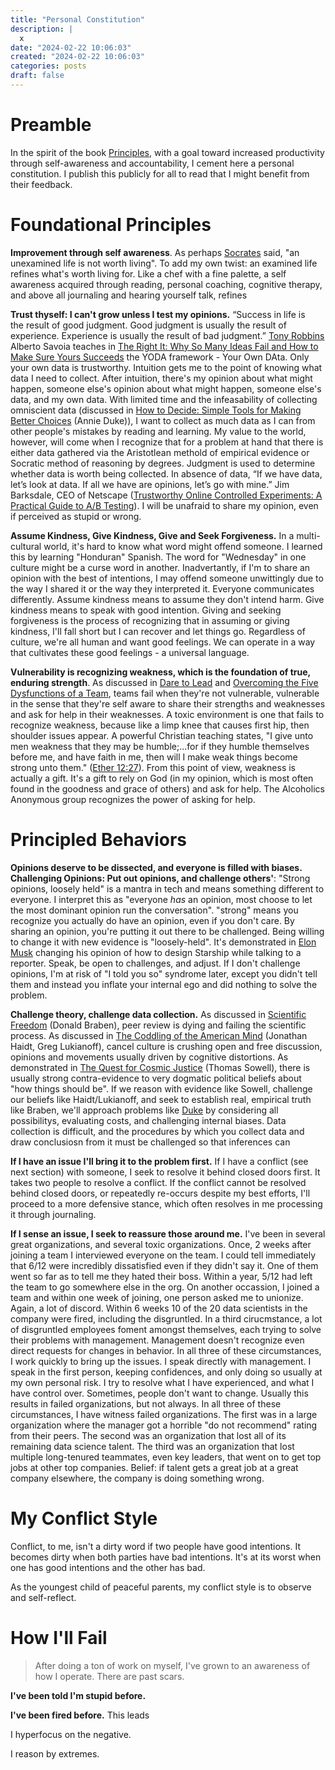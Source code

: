 ```yaml
---
title: "Personal Constitution"
description: |
  x
date: "2024-02-22 10:06:03"  
created: "2024-02-22 10:06:03"
categories: posts  
draft: false
---
```

# Preamble

In the spirit of the book [Principles](../book-review/principles.md), with a goal toward increased productivity through self-awareness and accountability, I cement here a personal constitution. I publish this publicly for all to read that I might benefit from their feedback.

# Foundational Principles

**Improvement through self awareness**. As perhaps [Socrates](../book-review/socrates-a-life-worth-living.md) said, "an unexamined life is not worth living". To add my own twist: an examined life refines what's worth living for. Like a chef with a fine palette, a self awareness acquired through reading, personal coaching, cognitive therapy, and above all journaling and hearing yourself talk, refines

**Trust thyself: I can't grow unless I test my opinions.** “Success in life is the result of good judgment. Good judgment is usually the result of experience. Experience is usually the result of bad judgment.” [Tony Robbins](https://www.tonyrobbins.com/tony-robbins-quotes/) Alberto Savoia teaches in [The Right It: Why So Many Ideas Fail and How to Make Sure Yours Succeeds](../book-review/the-right-it.md) the YODA framework - Your Own DAta. Only your own data is trustworthy. Intuition gets me to the point of knowing what data I need to collect. After intuition, there's my opinion about what might happen, someone else's opinion about what might happen, someone else's data, and my own data. With limited time and the infeasability of collecting omniscient data (discussed in [How to Decide: Simple Tools for Making Better Choices](../book-review/how-to-decide-simple-tools-for-making-better-choices.md) (Annie Duke)), I want to collect as much data as I can from other people's mistakes by reading and learning. My value to the world, however, will come when I recognize that for a problem at hand that there is either data gathered via the Aristotlean methold of empirical evidence or Socratic method of reasoning by degrees. Judgment is used to determine whether data is worth being collected. In absence of data, “If we have data, let’s look at data. If all we have are opinions, let’s go with mine.” Jim Barksdale, CEO of Netscape ([Trustworthy Online Controlled Experiments: A Practical Guide to A/B Testing](../book-review/trustworthy-online-controlled-experiments-a-practical-guide-to-ab-testing.md)). I will be unafraid to share my opinion, even if perceived as stupid or wrong.

**Assume Kindness, Give Kindness, Give and Seek Forgiveness.** In a multi-cultural world, it's hard to know what word might offend someone. I learned this by learning "Honduran" Spanish. The word for "Wednesday" in one culture might be a curse word in another. Inadvertantly, if I'm to share an opinion with the best of intentions, I may offend someone unwittingly due to the way I shared it or the way they interpreted it. Everyone communicates differently. Assume kindness means to assume they don't intend harm. Give kindness means to speak with good intention. Giving and seeking forgiveness is the process of recognizing that in assuming or giving kindness, I'll fall short but I can recover and let things go. Regardless of culture, we're all human and want good feelings. We can operate in a way that cultivates these good feelings - a universal language.


**Vulnerability is recognizing weakness, which is the foundation of true, enduring strength**. As discussed in [Dare to Lead](../book-review/dare-to-lead.md) and [Overcoming the Five Dysfunctions of a Team](../book-review/overcoming-the-five-dysfunctions-of-a-team.md), teams fail when they're not vulnerable, vulnerable in the sense that they're self aware to share their strengths and weaknesses and ask for help in their weaknesses. A toxic environment is one that fails to recognize weakness, because like a limp knee that causes first hip, then shoulder issues appear. A powerful Christian teaching states, "I give unto men weakness that they may be humble;...for if they humble themselves before me, and have faith in me, then will I make weak things become strong unto them." ([Ether 12:27](https://www.churchofjesuschrist.org/study/scriptures/bofm/ether/12?lang=eng&id=p27#p27)). From this point of view, weakness is actually a gift. It's a gift to rely on God (in my opinion, which is most often found in the goodness and grace of others) and ask for help. The Alcoholics Anonymous group recognizes the power of asking for help. 

# Principled Behaviors

**Opinions deserve to be dissected, and everyone is filled with biases.**
**Challenging Opinions: Put out opinions, and challenge others'**: "Strong opinions, loosely held" is a mantra in tech and means something different to everyone. I interpret this as "everyone _has_ an opinion, most choose to let the most dominant opinion run the conversation". "strong" means you recognize you actually do have an opinion, even if you don't care. By sharing an opinion, you're putting it out there to be challenged. Being willing to change it with new evidence is "loosely-held". It's demonstrated in [Elon Musk](https://www.youtube.com/watch?v=WY73exaVpyw) changing his opinion of how to design Starship while talking to a reporter. Speak, be open to challenges, and adjust. If I don't challenge opinions, I'm at risk of "I told you so" syndrome later, except you didn't tell them and instead you inflate your internal ego and did nothing to solve the problem. 

**Challenge theory, challenge data collection.** As discussed in [Scientific Freedom](../book-review/scientific-freedom.md) (Donald Braben), peer review is dying and failing the scientific process. As discussed in [The Coddling of the American Mind](../book-review/the-coddling-of-the-american-mind.md) (Jonathan Haidt, Greg Lukianoff), cancel culture is crushing open and free discussion, opinions and movements usually driven by cognitive distortions. As demonstrated in [The Quest for Cosmic Justice](../book-review/the-quest-for-cosmic-justice.md) (Thomas Sowell), there is usually strong contra-evidence to very dogmatic political beliefs about "how things should be". If we reason with evidence like Sowell, challenge our beliefs like Haidt/Lukianoff, and seek to establish real, empirical truth like Braben, we'll approach problems like [Duke](../book-review/how-to-decide-simple-tools-for-making-better-choices.md) by considering all possibilitys, evaluating costs, and challenging internal biases. Data collection is difficult, and the procedures by which you collect data and draw conclusiosn from it must be challenged so that inferences can 

**If I have an issue I'll bring it to the problem first.** If I have a conflict (see next section) with someone, I seek to resolve it behind closed doors first. It takes two people to resolve a conflict. If the conflict cannot be resolved behind closed doors, or repeatedly re-occurs despite my best efforts, I'll proceed to a more defensive stance, which often resolves in me processing it through journaling.

**If I sense an issue, I seek to reassure those around me.** I've been in several great organizations, and several toxic organizations. Once, 2 weeks after joining a team I interviewed everyone on the team. I could tell immediately that 6/12 were incredibly dissatisfied even if they didn't say it. One of them went so far as to tell me they hated their boss. Within a year, 5/12 had left the team to go somewhere else in the org. On another occassion, I joined a team and within one week of joining, one person asked me to unionize. Again, a lot of discord. Within 6 weeks 10 of the 20 data scientists in the company were fired, including the disgruntled. In a third cirucmstance, a lot of disgruntled employees foment amongst themselves, each trying to solve their problems with management. Management doesn't recognize even direct requests for changes in behavior. In all three of these circumstances, I work quickly to bring up the issues. I speak directly with management. I speak in the first person, keeping confidences, and only doing so usually at my own personal risk. I try to resolve what I have experienced, and what I have control over. Sometimes, people don't want to change. Usually this results in failed organizations, but not always. In all three of these circumstances, I have witness failed organizations. The first was in a large organization where the manager got a horrible "do not recommend" rating from their peers. The second was an organization that lost all of its remaining data science talent. The third was an organization that lost multiple long-tenured teammates, even key leaders, that went on to get top jobs at other top companies. Belief: if talent gets a great job at a great company elsewhere, the company is doing something wrong.


# My Conflict Style

Conflict, to me, isn't a dirty word if two people have good intentions. It becomes dirty when both parties have bad intentions. It's at its worst when one has good intentions and the other has bad.

As the youngest child of peaceful parents, my conflict style is to observe and self-reflect. 


# How I'll Fail

> After doing a ton of work on myself, I've grown to an awareness of how I operate. There are past scars.

**I've been told I'm stupid before.** 

**I've been fired before.**  This leads

I hyperfocus on the negative.

I reason by extremes.